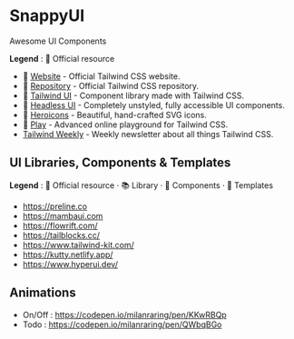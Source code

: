 # SnappyUI

Awesome UI Components 

**Legend** : 💙 Official resource

- 💙 [Website](https://tailwindcss.com) - Official Tailwind CSS website.
- 💙 [Repository](https://github.com/tailwindcss/tailwindcss) - Official Tailwind CSS repository.
- 💙 [Tailwind UI](https://tailwindui.com) - Component library made with Tailwind CSS.
- 💙 [Headless UI](https://github.com/tailwindlabs/headlessui) - Completely unstyled, fully accessible UI components.
- 💙 [Heroicons](https://heroicons.com/) - Beautiful, hand-crafted SVG icons.
- 💙 [Play](https://play.tailwindcss.com/) - Advanced online playground for Tailwind CSS.
- [Tailwind Weekly](https://tailwindweekly.com/) - Weekly newsletter about all things Tailwind CSS.


## UI Libraries, Components & Templates

**Legend** : 💙 Official resource · 📚 Library · 🧩 Components · 📁 Templates

 - https://preline.co
 - https://mambaui.com
 - https://flowrift.com/
 - https://tailblocks.cc/
 - https://www.tailwind-kit.com/
 - https://kutty.netlify.app/
 - https://www.hyperui.dev/


## Animations
 - On/Off : https://codepen.io/milanraring/pen/KKwRBQp
 - Todo : https://codepen.io/milanraring/pen/QWbqBGo
